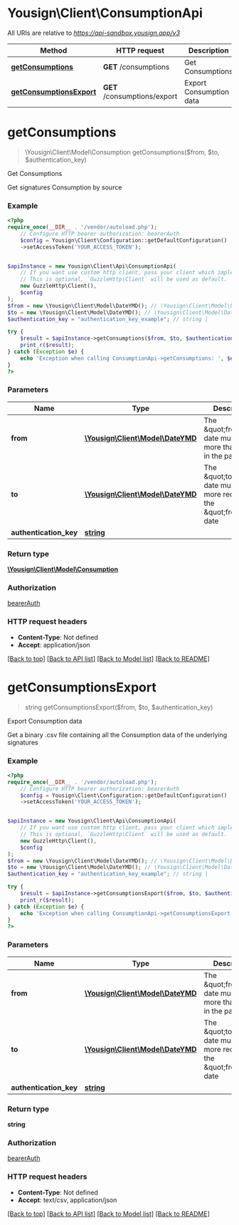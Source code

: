 # Yousign\Client\ConsumptionApi

All URIs are relative to *https://api-sandbox.yousign.app/v3*

Method | HTTP request | Description
------------- | ------------- | -------------
[**getConsumptions**](ConsumptionApi.md#getconsumptions) | **GET** /consumptions | Get Consumptions
[**getConsumptionsExport**](ConsumptionApi.md#getconsumptionsexport) | **GET** /consumptions/export | Export Consumption data

# **getConsumptions**
> \Yousign\Client\Model\Consumption getConsumptions($from, $to, $authentication_key)

Get Consumptions

Get signatures Consumption by source

### Example
```php
<?php
require_once(__DIR__ . '/vendor/autoload.php');
    // Configure HTTP bearer authorization: bearerAuth
    $config = Yousign\Client\Configuration::getDefaultConfiguration()
    ->setAccessToken('YOUR_ACCESS_TOKEN');


$apiInstance = new Yousign\Client\Api\ConsumptionApi(
    // If you want use custom http client, pass your client which implements `GuzzleHttp\ClientInterface`.
    // This is optional, `GuzzleHttp\Client` will be used as default.
    new GuzzleHttp\Client(),
    $config
);
$from = new \Yousign\Client\Model\DateYMD(); // \Yousign\Client\Model\DateYMD | The \"from\" date must not be more than 1 year in the past
$to = new \Yousign\Client\Model\DateYMD(); // \Yousign\Client\Model\DateYMD | The \"to\" date must be more recent than the \"from\" date
$authentication_key = "authentication_key_example"; // string | 

try {
    $result = $apiInstance->getConsumptions($from, $to, $authentication_key);
    print_r($result);
} catch (Exception $e) {
    echo 'Exception when calling ConsumptionApi->getConsumptions: ', $e->getMessage(), PHP_EOL;
}
?>
```

### Parameters

Name | Type | Description  | Notes
------------- | ------------- | ------------- | -------------
 **from** | [**\Yousign\Client\Model\DateYMD**](../Model/.md)| The \&quot;from\&quot; date must not be more than 1 year in the past |
 **to** | [**\Yousign\Client\Model\DateYMD**](../Model/.md)| The \&quot;to\&quot; date must be more recent than the \&quot;from\&quot; date |
 **authentication_key** | [**string**](../Model/.md)|  | [optional]

### Return type

[**\Yousign\Client\Model\Consumption**](../Model/Consumption.md)

### Authorization

[bearerAuth](../../README.md#bearerAuth)

### HTTP request headers

 - **Content-Type**: Not defined
 - **Accept**: application/json

[[Back to top]](#) [[Back to API list]](../../README.md#documentation-for-api-endpoints) [[Back to Model list]](../../README.md#documentation-for-models) [[Back to README]](../../README.md)

# **getConsumptionsExport**
> string getConsumptionsExport($from, $to, $authentication_key)

Export Consumption data

Get a binary .csv file containing all the Consumption data of the underlying signatures

### Example
```php
<?php
require_once(__DIR__ . '/vendor/autoload.php');
    // Configure HTTP bearer authorization: bearerAuth
    $config = Yousign\Client\Configuration::getDefaultConfiguration()
    ->setAccessToken('YOUR_ACCESS_TOKEN');


$apiInstance = new Yousign\Client\Api\ConsumptionApi(
    // If you want use custom http client, pass your client which implements `GuzzleHttp\ClientInterface`.
    // This is optional, `GuzzleHttp\Client` will be used as default.
    new GuzzleHttp\Client(),
    $config
);
$from = new \Yousign\Client\Model\DateYMD(); // \Yousign\Client\Model\DateYMD | The \"from\" date must not be more than 1 year in the past
$to = new \Yousign\Client\Model\DateYMD(); // \Yousign\Client\Model\DateYMD | The \"to\" date must be more recent than the \"from\" date
$authentication_key = "authentication_key_example"; // string | 

try {
    $result = $apiInstance->getConsumptionsExport($from, $to, $authentication_key);
    print_r($result);
} catch (Exception $e) {
    echo 'Exception when calling ConsumptionApi->getConsumptionsExport: ', $e->getMessage(), PHP_EOL;
}
?>
```

### Parameters

Name | Type | Description  | Notes
------------- | ------------- | ------------- | -------------
 **from** | [**\Yousign\Client\Model\DateYMD**](../Model/.md)| The \&quot;from\&quot; date must not be more than 1 year in the past |
 **to** | [**\Yousign\Client\Model\DateYMD**](../Model/.md)| The \&quot;to\&quot; date must be more recent than the \&quot;from\&quot; date |
 **authentication_key** | [**string**](../Model/.md)|  | [optional]

### Return type

**string**

### Authorization

[bearerAuth](../../README.md#bearerAuth)

### HTTP request headers

 - **Content-Type**: Not defined
 - **Accept**: text/csv, application/json

[[Back to top]](#) [[Back to API list]](../../README.md#documentation-for-api-endpoints) [[Back to Model list]](../../README.md#documentation-for-models) [[Back to README]](../../README.md)
